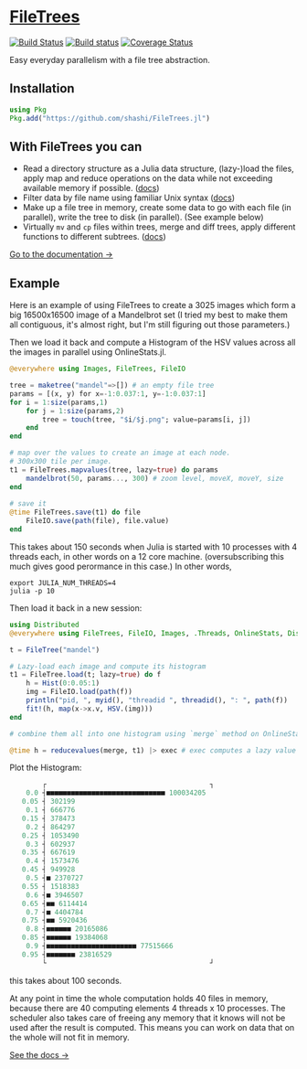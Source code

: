 # <a href="http://shashi.biz/FileTrees.jl">FileTrees</a>

[![Build Status](https://travis-ci.org/shashi/FileTrees.jl.svg?branch=master)](https://travis-ci.org/shashi/FileTrees.jl) [![Build status](https://ci.appveyor.com/api/projects/status/6sei8e7et721usx6?svg=true)](https://ci.appveyor.com/project/shashi/filetrees-jl)
 [![Coverage Status](https://coveralls.io/repos/github/shashi/FileTrees.jl/badge.svg?branch=master)](https://coveralls.io/github/shashi/FileTrees.jl?branch=master)
 
Easy everyday parallelism with a file tree abstraction.

## Installation

```julia
using Pkg
Pkg.add("https://github.com/shashi/FileTrees.jl")
```

## With FileTrees you can

- Read a directory structure as a Julia data structure, (lazy-)load the files, apply map and reduce operations on the data while not exceeding available memory if possible. ([docs](http://shashi.biz/FileTrees.jl/values/))
- Filter data by file name using familiar Unix syntax ([docs](http://shashi.biz/FileTrees.jl/patterns/))
- Make up a file tree in memory, create some data to go with each file (in parallel), write the tree to disk (in parallel). (See example below)
- Virtually `mv` and `cp` files within trees, merge and diff trees, apply different functions to different subtrees. ([docs](http://shashi.biz/FileTrees.jl/tree-manipulation/))

[Go to the documentation &rarr;](http://shashi.biz/FileTrees.jl)

## Example

Here is an example of using FileTrees to create a 3025 images which form a big 16500x16500 image of a Mandelbrot set (I tried my best to make them all contiguous, it's almost right, but I'm still figuring out those parameters.)

Then we load it back and compute a Histogram of the HSV values across all the images in parallel using OnlineStats.jl.

```julia
@everywhere using Images, FileTrees, FileIO

tree = maketree("mandel"=>[]) # an empty file tree
params = [(x, y) for x=-1:0.037:1, y=-1:0.037:1]
for i = 1:size(params,1)
    for j = 1:size(params,2)
        tree = touch(tree, "$i/$j.png"; value=params[i, j])
    end
end

# map over the values to create an image at each node.
# 300x300 tile per image.
t1 = FileTrees.mapvalues(tree, lazy=true) do params
    mandelbrot(50, params..., 300) # zoom level, moveX, moveY, size
end
 
# save it
@time FileTrees.save(t1) do file
    FileIO.save(path(file), file.value)
end
```
This takes about 150 seconds when Julia is started with 10 processes with 4 threads each, in other words on a 12 core machine. (oversubscribing this much gives good perormance in this case.)
 In other words,
```
export JULIA_NUM_THREADS=4
julia -p 10
```

Then load it back in a new session:

```julia
using Distributed
@everywhere using FileTrees, FileIO, Images, .Threads, OnlineStats, Distributed

t = FileTree("mandel")

# Lazy-load each image and compute its histogram
t1 = FileTree.load(t; lazy=true) do f
    h = Hist(0:0.05:1)
    img = FileIO.load(path(f))
    println("pid, ", myid(), "threadid ", threadid(), ": ", path(f))
    fit!(h, map(x->x.v, HSV.(img)))
end

# combine them all into one histogram using `merge` method on OnlineStats

@time h = reducevalues(merge, t1) |> exec # exec computes a lazy value
```
Plot the Histogram:

```julia
        ┌                                        ┐ 
    0.0 ┤■■■■■■■■■■■■■■■■■■■■■■■■■■■■■ 100034205   
   0.05 ┤ 302199                                   
    0.1 ┤ 666776                                   
   0.15 ┤ 378473                                   
    0.2 ┤ 864297                                   
   0.25 ┤ 1053490                                  
    0.3 ┤ 602937                                   
   0.35 ┤ 667619                                   
    0.4 ┤ 1573476                                  
   0.45 ┤ 949928                                   
    0.5 ┤■ 2370727                                 
   0.55 ┤ 1518383                                  
    0.6 ┤■ 3946507                                 
   0.65 ┤■■ 6114414                                
    0.7 ┤■ 4404784                                 
   0.75 ┤■■ 5920436                                
    0.8 ┤■■■■■■ 20165086                           
   0.85 ┤■■■■■■ 19384068                           
    0.9 ┤■■■■■■■■■■■■■■■■■■■■■■ 77515666           
   0.95 ┤■■■■■■■ 23816529                          
        └                                        ┘ 

```
this takes about 100 seconds.

At any point in time the whole computation holds 40 files in memory, because there are 40 computing elements 4 threads x 10 processes. The scheduler also takes care of freeing any memory that it knows will not be used after the result is computed. This means you can work on data that on the whole will not fit in memory.

<a href="https://shashi.github.io/FileTrees.jl">See the docs &rarr;</a>
